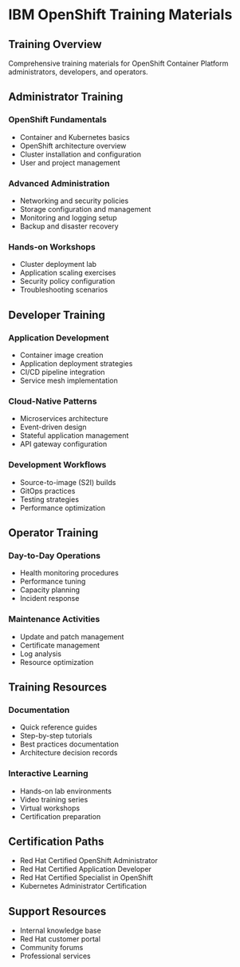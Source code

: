 # IBM OpenShift Training Materials

## Training Overview
Comprehensive training materials for OpenShift Container Platform administrators, developers, and operators.

## Administrator Training

### OpenShift Fundamentals
- Container and Kubernetes basics
- OpenShift architecture overview
- Cluster installation and configuration
- User and project management

### Advanced Administration
- Networking and security policies
- Storage configuration and management
- Monitoring and logging setup
- Backup and disaster recovery

### Hands-on Workshops
- Cluster deployment lab
- Application scaling exercises
- Security policy configuration
- Troubleshooting scenarios

## Developer Training

### Application Development
- Container image creation
- Application deployment strategies
- CI/CD pipeline integration
- Service mesh implementation

### Cloud-Native Patterns
- Microservices architecture
- Event-driven design
- Stateful application management
- API gateway configuration

### Development Workflows
- Source-to-image (S2I) builds
- GitOps practices
- Testing strategies
- Performance optimization

## Operator Training

### Day-to-Day Operations
- Health monitoring procedures
- Performance tuning
- Capacity planning
- Incident response

### Maintenance Activities
- Update and patch management
- Certificate management
- Log analysis
- Resource optimization

## Training Resources

### Documentation
- Quick reference guides
- Step-by-step tutorials
- Best practices documentation
- Architecture decision records

### Interactive Learning
- Hands-on lab environments
- Video training series
- Virtual workshops
- Certification preparation

## Certification Paths
- Red Hat Certified OpenShift Administrator
- Red Hat Certified Application Developer
- Red Hat Certified Specialist in OpenShift
- Kubernetes Administrator Certification

## Support Resources
- Internal knowledge base
- Red Hat customer portal
- Community forums
- Professional services
